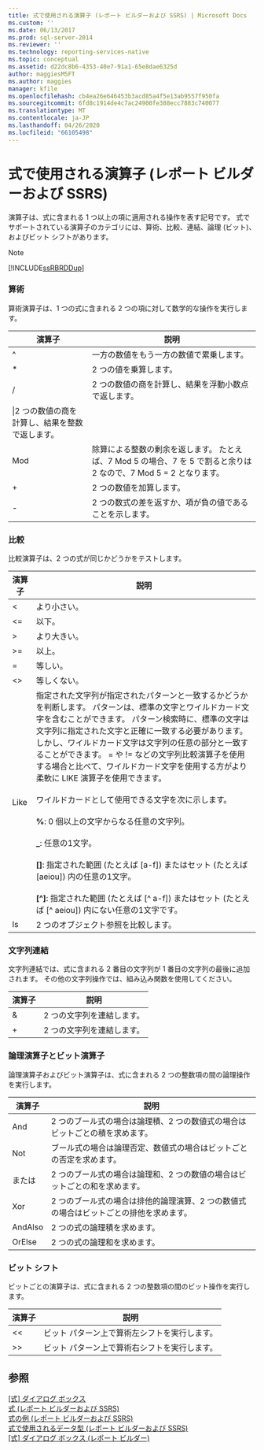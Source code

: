 ```yaml
---
title: 式で使用される演算子 (レポート ビルダーおよび SSRS) | Microsoft Docs
ms.custom: ''
ms.date: 06/13/2017
ms.prod: sql-server-2014
ms.reviewer: ''
ms.technology: reporting-services-native
ms.topic: conceptual
ms.assetid: d22dc8b6-4353-40e7-91a1-65e8dae6325d
author: maggiesMSFT
ms.author: maggies
manager: kfile
ms.openlocfilehash: cb4ea26e646453b3acd85a4f5e13ab9557f950fa
ms.sourcegitcommit: 6fd8c1914de4c7ac24900fe388ecc7883c740077
ms.translationtype: MT
ms.contentlocale: ja-JP
ms.lasthandoff: 04/26/2020
ms.locfileid: "66105498"
---
```

# <a name="operators-in-expressions-report-builder-and-ssrs"></a>式で使用される演算子 (レポート ビルダーおよび SSRS)
  演算子は、式に含まれる 1 つ以上の項に適用される操作を表す記号です。 式でサポートされている演算子のカテゴリには、算術、比較、連結、論理 (ビット)、およびビット シフトがあります。  
  
> [!NOTE]  
>  [!INCLUDE[ssRBRDDup](../../includes/ssrbrddup-md.md)]  
  
### <a name="arithmetic"></a>算術  
 算術演算子は、1 つの式に含まれる 2 つの項に対して数学的な操作を実行します。  
  
|演算子|説明|  
|--------------|-----------------|  
|^|一方の数値をもう一方の数値で累乗します。|  
|*|2 つの値を乗算します。|  
|/|2 つの数値の商を計算し、結果を浮動小数点で返します。|  
|\|2 つの数値の商を計算し、結果を整数で返します。|  
|Mod|除算による整数の剰余を返します。 たとえば、7 Mod 5 の場合、7 を 5 で割ると余りは 2 なので、7 Mod 5 = 2 となります。|  
|+|2 つの数値を加算します。|  
|-|2 つの数式の差を返すか、項が負の値であることを示します。|  
  
### <a name="comparison"></a>比較  
 比較演算子は、2 つの式が同じかどうかをテストします。  
  
|演算子|説明|  
|--------------|-----------------|  
|<|より小さい。|  
|\<=|以下。|  
|>|より大きい。|  
|>=|以上。|  
|=|等しい。|  
|<>|等しくない。|  
|Like|指定された文字列が指定されたパターンと一致するかどうかを判断します。 パターンは、標準の文字とワイルドカード文字を含むことができます。 パターン検索時に、標準の文字は文字列に指定された文字と正確に一致する必要があります。 しかし、ワイルドカード文字は文字列の任意の部分と一致することができます。 = や != などの文字列比較演算子を使用する場合と比べて、ワイルドカード文字を使用する方がより柔軟に LIKE 演算子を使用できます。<br /><br /> ワイルドカードとして使用できる文字を次に示します。<br /><br /> **%**: 0 個以上の文字からなる任意の文字列。<br /><br /> **_**: 任意の1文字。<br /><br /> **[]**: 指定された範囲 (たとえば [a-f]) またはセット (たとえば [aeiou]) 内の任意の1文字。<br /><br /> **[^]**: 指定された範囲 (たとえば [^ a-f]) またはセット (たとえば [^ aeiou]) 内にない任意の1文字です。|  
|Is|2 つのオブジェクト参照を比較します。|  
  
### <a name="string-concatenation"></a>文字列連結  
 文字列連結では、式に含まれる 2 番目の文字列が 1 番目の文字列の最後に追加されます。 その他の文字列操作では、組み込み関数を使用してください。  
  
|演算子|説明|  
|--------------|-----------------|  
|&|2 つの文字列を連結します。|  
|+|2 つの文字列を連結します。|  
  
### <a name="logical-and-bitwise"></a>論理演算子とビット演算子  
 論理演算子およびビット演算子は、式に含まれる 2 つの整数項の間の論理操作を実行します。  
  
|演算子|説明|  
|--------------|-----------------|  
|And|2 つのブール式の場合は論理積、2 つの数値式の場合はビットごとの積を求めます。|  
|Not|ブール式の場合は論理否定、数値式の場合はビットごとの否定を求めます。|  
|または|2 つのブール式の場合は論理和、2 つの数値の場合はビットごとの和を求めます。|  
|Xor|2 つのブール式の場合は排他的論理演算、2 つの数値式の場合はビットごとの排他を求めます。|  
|AndAlso|2 つの式の論理積を求めます。|  
|OrElse|2 つの式の論理和を求めます。|  
  
### <a name="bit-shift"></a>ビット シフト  
 ビットごとの演算子は、式に含まれる 2 つの整数項の間のビット操作を実行します。  
  
|演算子|説明|  
|--------------|-----------------|  
|<\<|ビット パターン上で算術左シフトを実行します。|  
|>>|ビット パターン上で算術右シフトを実行します。|  
  
## <a name="see-also"></a>参照  
 [[式] ダイアログ ボックス](../expression-dialog-box.md)   
 [式 &#40;レポート ビルダーおよび SSRS&#41;](expressions-report-builder-and-ssrs.md)   
 [式の例 (レポート ビルダーおよび SSRS)](expression-examples-report-builder-and-ssrs.md)   
 [式で使用されるデータ型 &#40;レポート ビルダーおよび SSRS&#41;](data-types-in-expressions-report-builder-and-ssrs.md)   
 [[式] ダイアログ ボックス &#40;レポート ビルダー&#41;](../expression-dialog-box-report-builder.md)  
  
  
